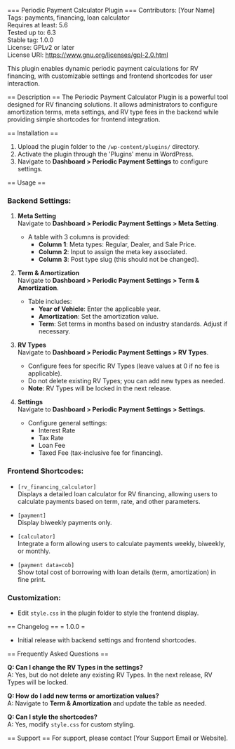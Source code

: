 === Periodic Payment Calculator Plugin ===
Contributors: [Your Name]  
Tags: payments, financing, loan calculator  
Requires at least: 5.6  
Tested up to: 6.3  
Stable tag: 1.0.0  
License: GPLv2 or later  
License URI: https://www.gnu.org/licenses/gpl-2.0.html  

This plugin enables dynamic periodic payment calculations for RV financing, with customizable settings and frontend shortcodes for user interaction.

== Description ==
The Periodic Payment Calculator Plugin is a powerful tool designed for RV financing solutions. It allows administrators to configure amortization terms, meta settings, and RV type fees in the backend while providing simple shortcodes for frontend integration.

== Installation ==
1. Upload the plugin folder to the `/wp-content/plugins/` directory.  
2. Activate the plugin through the 'Plugins' menu in WordPress.  
3. Navigate to **Dashboard > Periodic Payment Settings** to configure settings.  

== Usage ==

### Backend Settings:
1. **Meta Setting**  
   Navigate to **Dashboard > Periodic Payment Settings > Meta Setting**.  
   - A table with 3 columns is provided:  
     - **Column 1**: Meta types: Regular, Dealer, and Sale Price.  
     - **Column 2**: Input to assign the meta key associated.  
     - **Column 3**: Post type slug (this should not be changed).

2. **Term & Amortization**  
   Navigate to **Dashboard > Periodic Payment Settings > Term & Amortization**.  
   - Table includes:  
     - **Year of Vehicle**: Enter the applicable year.  
     - **Amortization**: Set the amortization value.  
     - **Term**: Set terms in months based on industry standards. Adjust if necessary.

3. **RV Types**  
   Navigate to **Dashboard > Periodic Payment Settings > RV Types**.  
   - Configure fees for specific RV Types (leave values at 0 if no fee is applicable).  
   - Do not delete existing RV Types; you can add new types as needed.  
   - **Note**: RV Types will be locked in the next release.

4. **Settings**  
   Navigate to **Dashboard > Periodic Payment Settings > Settings**.  
   - Configure general settings:  
     - Interest Rate  
     - Tax Rate  
     - Loan Fee  
     - Taxed Fee (tax-inclusive fee for financing).  

### Frontend Shortcodes:
- `[rv_financing_calculator]`  
  Displays a detailed loan calculator for RV financing, allowing users to calculate payments based on term, rate, and other parameters.

- `[payment]`  
  Display biweekly payments only.  

- `[calculator]`  
  Integrate a form allowing users to calculate payments weekly, biweekly, or monthly.  

- `[payment data=cob]`  
  Show total cost of borrowing with loan details (term, amortization) in fine print.  

### Customization:
- Edit `style.css` in the plugin folder to style the frontend display.

== Changelog ==
= 1.0.0 =
* Initial release with backend settings and frontend shortcodes.

== Frequently Asked Questions ==

**Q: Can I change the RV Types in the settings?**  
A: Yes, but do not delete any existing RV Types. In the next release, RV Types will be locked.

**Q: How do I add new terms or amortization values?**  
A: Navigate to **Term & Amortization** and update the table as needed.

**Q: Can I style the shortcodes?**  
A: Yes, modify `style.css` for custom styling.

== Support ==
For support, please contact [Your Support Email or Website].
